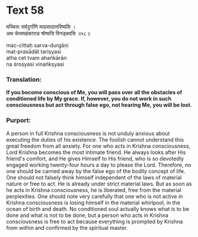 # Text 58

मच्चित्तः सर्वदुर्गाणि मत्प्रसादात्तरिष्यसि ।  
अथ चेत्त्वमहंकारान्न श्रोष्यसि विनङ्क्ष्यसि ॥५८॥

mac-cittaḥ sarva-durgāṇi  
mat-prasādāt tariṣyasi  
atha cet tvam ahańkārān  
na śroṣyasi vinańkṣyasi



### Translation:

**If you become conscious of Me, you will pass over all the obstacles of conditioned life by My grace. If, however, you do not work in such consciousness but act through false ego, not hearing Me, you will be lost.**

### Purport:

A person in full Krishna consciousness is not unduly anxious about executing the duties of his existence. The foolish cannot understand this great freedom from all anxiety. For one who acts in Krishna consciousness, Lord Krishna becomes the most intimate friend. He always looks after His friend's comfort, and He gives Himself to His friend, who is so devotedly engaged working twenty-four hours a day to please the Lord. Therefore, no one should be carried away by the false ego of the bodily concept of life. One should not falsely think himself independent of the laws of material nature or free to act. He is already under strict material laws. But as soon as he acts in Krishna consciousness, he is liberated, free from the material perplexities. One should note very carefully that one who is not active in Krishna consciousness is losing himself in the material whirlpool, in the ocean of birth and death. No conditioned soul actually knows what is to be done and what is not to be done, but a person who acts in Krishna consciousness is free to act because everything is prompted by Krishna from within and confirmed by the spiritual master.
